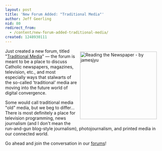 ```yaml
---
layout: post
title: 'New Forum Added: "Traditional Media"'
author: Jeff Geerling
nid: 80
redirect_from:
  - /content/new-forum-added-traditional-media/
created: 1248930111
---
```

<p><img alt="Reading the Newspaper - by jamesjyu" width="250" height="220" align="right" src="/sites/opensourcecatholic.com/files/user-uploads/oscatholic/reading-newspaper.jpg" style="margin: 10px;" />Just created a new forum, titled &quot;<a href="/forums/traditional-media">Traditional Media</a>&quot; &mdash; the forum is meant to be a place to discuss Catholic newspapers, magazines, television, etc., and most especially ways that stalwarts of the so-called 'traditional' media are moving into the future world of digital convergence.</p>
<p>Some would call traditional media &quot;old&quot; media, but we beg to differ... There is most definitely a place for television programming, news journalism (and I don't mean the run-and-gun blog-style journalism), photojournalism, and printed media in our connected world.</p>
<p>Go ahead and join the conversation in our <a href="/forum">forums</a>!</p>
